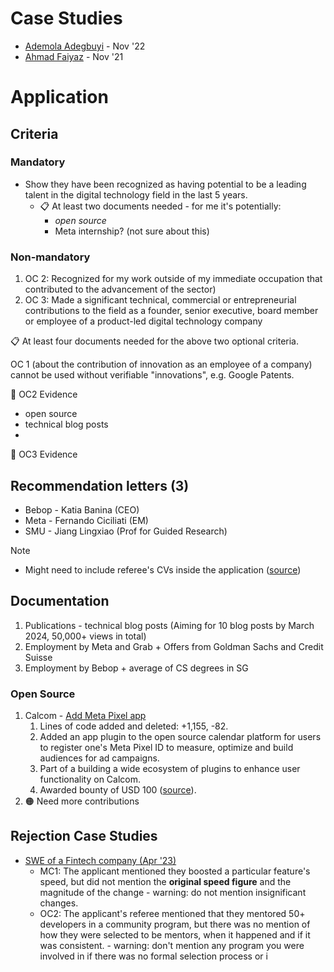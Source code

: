
# Case Studies
- [Ademola Adegbuyi](https://medium.com/@ooade/my-experience-applying-for-a-global-talent-visa-95d906e06925) - Nov '22
- [Ahmad Faiyaz](https://faiyaz26.medium.com/how-did-i-get-uk-tier-1-global-talent-visa-3a9a5ecb4e73) - Nov '21

# Application
## Criteria

### Mandatory

- Show they have been recognized as having potential to be a leading talent in the digital technology field in the last 5 years.
	- 📋 At least two documents needed - for me it's potentially:
		- *open source*
		- Meta internship? (not sure about this)

### Non-mandatory

1. OC 2: Recognized for my work outside of my immediate occupation that contributed to the advancement of the sector)
2. OC 3: Made a significant technical, commercial or entrepreneurial contributions to the field as a founder, senior executive, board member or employee of a product-led digital technology company

📋 At least four documents needed for the above two optional criteria.

OC 1 (about the contribution of innovation as an employee of a company) cannot be used without verifiable "innovations", e.g. Google Patents.

📕 OC2 Evidence
- open source
- technical blog posts
- 

📕 OC3 Evidence

## Recommendation letters (3)

- Bebop - Katia Banina (CEO)
- Meta - Fernando Ciciliati (EM)
- SMU - Jiang Lingxiao (Prof for Guided Research)

Note
- Might need to include referee's CVs inside the application ([source](https://discourse.tnvisaforum.org/t/how-to-appeal-my-stage-1-feedback/6731))

## Documentation

1. Publications - technical blog posts (Aiming for 10 blog posts by March 2024, 50,000+ views in total)
2. Employment by Meta and Grab + Offers from Goldman Sachs and Credit Suisse 
3. Employment by Bebop + average of CS degrees in SG

### Open Source
1. Calcom - [Add Meta Pixel app](https://github.com/calcom/cal.com/pull/8476)
	1. Lines of code added and deleted: +1,155, -82.
	2. Added an app plugin to the open source calendar platform for users to register one's Meta Pixel ID to measure, optimize and build audiences for ad campaigns.
	3. Part of a building a wide ecosystem of plugins to enhance user functionality on Calcom.
	4. Awarded bounty of USD 100 ([source](https://github.com/calcom/cal.com/issues/3563)).
2. 🟠 Need more contributions

## Rejection Case Studies

- [SWE of a Fintech company (Apr '23)](https://discourse.tnvisaforum.org/t/stage-1-exceptional-promise-application-rejected/6754)
	- MC1: The applicant mentioned they boosted a particular feature's speed, but did not mention the **original speed figure** and the magnitude of the change - warning: do not mention insignificant changes.
	- OC2: The applicant's referee mentioned that they mentored 50+ developers in a community program, but there was no mention of how they were selected to be mentors, when it happened and if it was consistent. - warning: don't mention any program you were involved in if there was no formal selection process or i